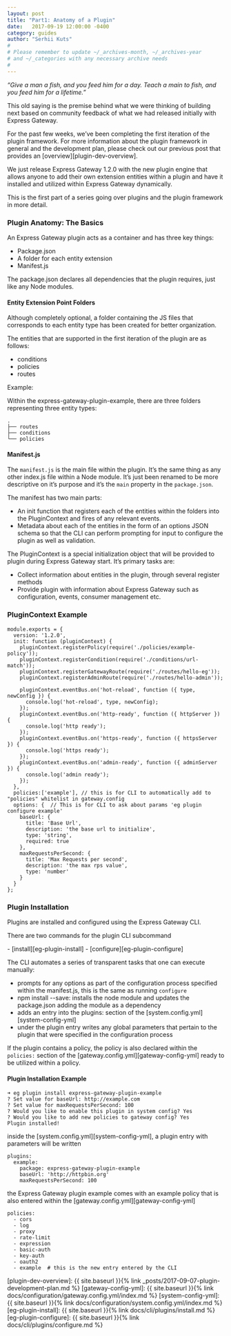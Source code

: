 ```yaml
---
layout: post
title: "Part1: Anatomy of a Plugin"
date:   2017-09-19 12:00:00 -0400
category: guides
author: "Serhii Kuts"
#
# Please remember to update ~/_archives-month, ~/_archives-year
# and ~/_categories with any necessary archive needs
#
---
```

_“Give a man a fish, and you feed him for a day. Teach a main to fish, and you feed him for a lifetime.”_

This old saying is the premise behind what we were thinking of building next based on community feedback of what we had released initially with Express Gateway.
<!--excerpt-->

For the past few weeks, we’ve been completing the first iteration of the plugin framework.  For more information about the plugin framework in general and the development plan, please check out our previous post that provides an [overview][plugin-dev-overview].

We just release Express Gateway 1.2.0 with the new plugin engine that allows anyone to add their own extension entities within a plugin and have it installed and utilized within Express Gateway dynamically.

This is the first part of a series going over plugins and the plugin framework in more detail.

### Plugin Anatomy: The Basics
An Express Gateway plugin acts as a container and has three key things:
* Package.json
* A folder for each entity extension
* Manifest.js

The package.json declares all dependencies that the plugin requires, just like any Node modules.

#### Entity Extension Point Folders
Although completely optional, a folder containing the JS files that corresponds to each entity type has been created for better organization.

The entities that are supported in the first iteration of the plugin are as follows:
* conditions
* policies
* routes

Example:

Within the express-gateway-plugin-example, there are three folders representing three entity types:
```
.
├── routes
├── conditions
└── policies
```


#### Manifest.js
The `manifest.js` is the main file within the plugin.  It’s the same thing as any other index.js file within a Node module. It’s just been renamed to be more descriptive on it’s purpose and it’s the `main` property in the `package.json`.

The manifest has two main parts:
* An init function that registers each of the entities within the folders into the PluginContext and fires of any relevant events.
* Metadata about each of the entities in the form of an options JSON schema so that the CLI can perform prompting for input to configure the plugin as well as validation.

The PluginContext is a special initialization object that will be provided to plugin during Express Gateway start.
It’s primary tasks are:
* Collect information about entities in the plugin, through several register methods
* Provide plugin with information about Express Gateway such as configuration, events, consumer management etc.

### PluginContext Example

```
module.exports = {
  version: '1.2.0',
  init: function (pluginContext) {
    pluginContext.registerPolicy(require('./policies/example-policy'));
    pluginContext.registerCondition(require('./conditions/url-match'));
    pluginContext.registerGatewayRoute(require('./routes/hello-eg'));
    pluginContext.registerAdminRoute(require('./routes/hello-admin'));

    pluginContext.eventBus.on('hot-reload', function ({ type, newConfig }) {
      console.log('hot-reload', type, newConfig);
    });
    pluginContext.eventBus.on('http-ready', function ({ httpServer }) {
      console.log('http ready');
    });
    pluginContext.eventBus.on('https-ready', function ({ httpsServer }) {
      console.log('https ready');
    });
    pluginContext.eventBus.on('admin-ready', function ({ adminServer }) {
      console.log('admin ready');
    });
  },
  policies:['example'], // this is for CLI to automatically add to "policies" whitelist in gateway.config
  options: {  // This is for CLI to ask about params 'eg plugin configure example'
    baseUrl: {
      title: 'Base Url',
      description: 'the base url to initialize',
      type: 'string',
      required: true
    },
    maxRequestsPerSecond: {
      title: 'Max Requests per second',
      description: 'the max rps value',
      type: 'number'
    }
  }
};
```


### Plugin Installation

Plugins are installed and configured using the Express Gateway CLI.

There are two commands for the plugin CLI subcommand
<nav markdown="1">
- [install][eg-plugin-install]
- [configure][eg-plugin-configure]
</nav>

The CLI automates a series of transparent tasks that one can execute manually:
- prompts for any options as part of the configuration process specified within the manifest.js, this is the same as running `configure`
- npm install --save: installs the node module and updates the package.json adding the module as a dependency
- adds an entry into the plugins: section of the [system.config.yml][system-config-yml]
- under the plugin entry writes any global parameters that pertain to the plugin that were specified in the configuration process

If the plugin contains a policy, the policy is also declared within the `policies:` section of the [gateway.config.yml][gateway-config-yml] ready to be utilized within a policy.

#### Plugin Installation Example

```
➜ eg plugin install express-gateway-plugin-example
? Set value for baseUrl: http://example.com
? Set value for maxRequestsPerSecond: 100
? Would you like to enable this plugin in system config? Yes
? Would you like to add new policies to gateway config? Yes
Plugin installed!
```
inside the [system.config.yml][system-config-yml], a plugin entry with parameters will be written

```
plugins:
  example:
    package: express-gateway-plugin-example
    baseUrl: 'http://httpbin.org'
    maxRequestsPerSecond: 100
```

the Express Gateway plugin example comes with an example policy that is also entered within the [gateway.config.yml][gateway-config-yml]

```
policies:
  - cors
  - log
  - proxy
  - rate-limit
  - expression
  - basic-auth
  - key-auth
  - oauth2
  - example  # this is the new entry entered by the CLI
```

[plugin-dev-overview]: {{ site.baseurl }}{% link _posts/2017-09-07-plugin-development-plan.md %}
[gateway-config-yml]: {{ site.baseurl }}{% link docs/configuration/gateway.config.yml/index.md %}
[system-config-yml]: {{ site.baseurl }}{% link docs/configuration/system.config.yml/index.md %}
[eg-plugin-install]: {{ site.baseurl }}{% link docs/cli/plugins/install.md %}
[eg-plugin-configure]: {{ site.baseurl }}{% link docs/cli/plugins/configure.md %}
